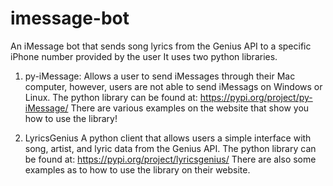 # imessage-bot

An iMessage bot that sends song lyrics from the Genius API to a specific iPhone number provided by the user
It uses two python libraries.

1. py-iMessage: 
   Allows a user to send iMessages through their Mac computer, however, users are not able to send iMessags on Windows 
   or Linux. The python library can be found at: https://pypi.org/project/py-iMessage/ 
   There are various examples on the website that show you how to use the library!
   
   
2. LyricsGenius 
   A python client that allows users a simple interface with song, artist, and lyric data from the Genius API. 
   The python library can be found at: https://pypi.org/project/lyricsgenius/ 
   There are also some examples as to how to use the library on their website. 
   
